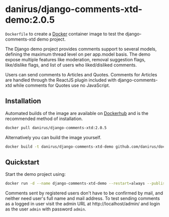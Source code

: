 # danirus/django-comments-xtd-demo:2.0.5

`Dockerfile` to create a [Docker](https://www.docker.com/) container image to test the django-comments-xtd demo project.

The Django demo project provides comments support to several models, defining the maximum thread level on per app.model basis. The demo expose multiple features like moderation, removal suggestion flags, like/dislike flags, and list of users who liked/disliked comments. 

Users can send comments to Articles and Quotes. Comments for Articles are handled through the ReactJS plugin included with django-comments-xtd while comments for Quotes use no JavaScript.

## Installation

Automated builds of the image are available on [Dockerhub](https://hub.docker.com/r/danirus/django-comments-xtd-demo) and is the recommended method of installation.

```bash
docker pull danirus/django-comments-xtd:2.0.5
```

Alternatively you can build the image yourself.

```bash
docker build -t danirus/django-comments-xtd-demo github.com/danirus/docker-django-comments-xtd-demo
```

## Quickstart

Start the demo project using:

```bash
docker run -d --name django-comments-xtd-demo --restart=always --publish 80:8000 danirus/django-comments-xtd-demo:2.0.5
```

Comments sent by registered users don't have to be confirmed by mail, and neither need user's full name and mail address. To test sending comments as a logged in user visit the admin URL at http://localhost/admin/ and login as the user `admin` with password `admin`.

